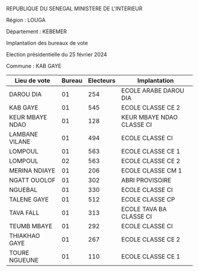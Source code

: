 REPUBLIQUE DU SENEGAL MINISTERE DE L'INTERIEUR

Région : LOUGA

Département : KEBEMER

Implantation des bureaux de vote

Election présidentielle du 25 février 2024

Commune : KAB GAYE

| Lieu de vote | Bureau | Electeurs | Implantation |
| - | - | - | - |
| DAROU DIA | 01 | 254 | ECOLE ARABE DAROU DIA |
| KAB GAYE | 01 | 545 | ECOLE CLASSE CE 2 |
| KEUR MBAYE NDAO | 01 | 128 | KEUR MBAYE NDAO CLASSE CI |
| LAMBANE VILANE | 01 | 494 | ECOLE CLASSE CI |
| LOMPOUL | 01 | 563 | ECOLE CLASSE CE 1 |
| LOMPOUL | 02 | 563 | ECOLE CLASSE CE 2 |
| MERINA NDIAYE | 01 | 206 | ECOLE CLASSE CM 1 |
| NGATT OUOLOF | 01 | 302 | ABRI PROVISOIRE |
| NGUEBAL | 01 | 330 | ECOLE CLASSE CI |
| TALENE GAYE | 01 | 512 | ECOLE CLASSE CP |
| TAVA FALL | 01 | 313 | ECOLE TAVA BA CLASSE CI |
| TEUMB MBAYE | 01 | 292 | ECOLE CLASSE CI |
| THIAKHAO GAYE | 01 | 267 | ECOLE CLASSE CE 2 |
| TOURE NGUEUNE | 01 | 110 | ECOLE CLASSE CE 1 |

<!-- PageNumber="7/21" -->
